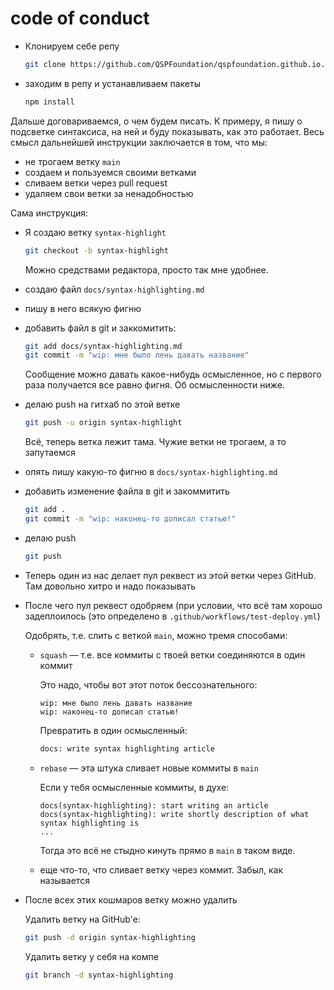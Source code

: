 # code of conduct

* Клонируем себе репу

  ```bash
  git clone https://github.com/QSPFoundation/qspfoundation.github.io.git
  ```

* заходим в репу и устанавливаем пакеты

  ```bash
  npm install
  ```

Дальше договариваемся, о чем будем писать. К примеру, я пишу о подсветке синтаксиса, на ней и буду показывать, как это работает. Весь смысл дальнейшей инструкции заключается в том, что мы:

* не трогаем ветку `main`
* создаем и пользуемся своими ветками
* сливаем ветки через pull request
* удаляем свои ветки за ненадобностью

Сама инструкция:

* Я создаю ветку `syntax-highlight`

  ```bash
  git checkout -b syntax-highlight
  ```

  Можно средствами редактора, просто так мне удобнее.
* создаю файл `docs/syntax-highlighting.md`
* пишу в него всякую фигню
* добавить файл в git и заккомитить:

  ```bash
  git add docs/syntax-highlighting.md
  git commit -m "wip: мне было лень давать название"
  ```

  Сообщение можно давать какое-нибудь осмысленное, но с первого раза получается все равно фигня. Об осмысленности ниже.

* делаю push на гитхаб по этой ветке

  ```bash
  git push -u origin syntax-highlight
  ```

  Всё, теперь ветка лежит тама. Чужие ветки не трогаем, а то запутаемся

* опять пишу какую-то фигню в `docs/syntax-highlighting.md`

* добавить изменение файла в git и закоммитить

  ```bash
  git add .
  git commit -m "wip: наконец-то дописал статью!"
  ```

* делаю push

  ```bash
  git push
  ```

* Теперь один из нас делает пул реквест из этой ветки через GitHub. Там довольно хитро и надо показывать
* После чего пул реквест одобряем (при условии, что всё там хорошо задеплоилось (это определено в `.github/workflows/test-deploy.yml`)

  Одобрять, т.е. слить с веткой `main`, можно тремя способами:

  * `squash` — т.е. все коммиты с твоей ветки соединяются в один коммит

    Это надо, чтобы вот этот поток бессознательного:

    ```text
    wip: мне было лень давать название
    wip: наконец-то дописал статью!
    ```

    Превратить в один осмысленный:

    ```bash
    docs: write syntax highlighting article
    ```

  * `rebase` — эта штука сливает новые коммиты в `main`

    Если у тебя осмысленные коммиты, в духе:

    ```text
    docs(syntax-highlighting): start writing an article
    docs(syntax-highlighting): write shortly description of what syntax highlighting is
    ...
    ```

    Тогда это всё не стыдно кинуть прямо в `main` в таком виде.

  * еще что-то, что сливает ветку через коммит. Забыл, как называется

* После всех этих кошмаров ветку можно удалить

  Удалить ветку на GitHub'е:

  ```bash
  git push -d origin syntax-highlighting
  ```

  Удалить ветку у себя на компе

  ```bash
  git branch -d syntax-highlighting
  ```
